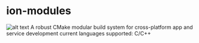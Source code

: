 # ion-modules
![alt text](ion-modules.png)
A robust CMake modular build system for cross-platform app and service development
current languages supported: C/C++
